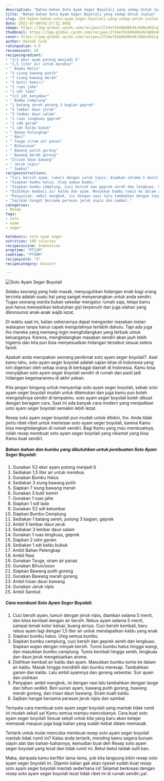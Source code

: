 ```yaml
---
description: "Bahan-bahan Soto Ayam Seger Boyolali yang sedap Untuk Jualan"
title: "Bahan-bahan Soto Ayam Seger Boyolali yang sedap Untuk Jualan"
slug: 354-bahan-bahan-soto-ayam-seger-boyolali-yang-sedap-untuk-jualan
date: 2021-07-08T02:57:52.998Z
image: https://img-global.cpcdn.com/recipes/2724e7d1606d0b49/680x482cq70/soto-ayam-seger-boyolali-foto-resep-utama.jpg
thumbnail: https://img-global.cpcdn.com/recipes/2724e7d1606d0b49/680x482cq70/soto-ayam-seger-boyolali-foto-resep-utama.jpg
cover: https://img-global.cpcdn.com/recipes/2724e7d1606d0b49/680x482cq70/soto-ayam-seger-boyolali-foto-resep-utama.jpg
author: Hannah Cook
ratingvalue: 4.9
reviewcount: 10
recipeingredient:
- "1/2 ekor ayam potong menjadi 6"
- "1,5 liter air untuk merebus"
- " Bumbu Halus"
- "3 siung bawang putih"
- "7 siung bawang merah"
- "3 butir kemiri"
- "1 ruas jahe"
- "1 sdt lada"
- "1/2 sdt ketumbar"
- " Bumbu Cemplung"
- "1 batang sereh potong 3 bagian geprek"
- "5 lembar daun jeruk"
- "3 lembar daun salam"
- "1 ruas lengkuas geprek"
- "2 sdm garam"
- "1 sdt kaldu bubuk"
- " Bahan Pelengkap"
- " Nasi"
- " Tauge siram air panas"
- " Bihunsoun"
- " Bawang putih goreng"
- " Bawang merah goreng"
- "Irisan daun bawang"
- " Jeruk nipis"
- " Sambal"
recipeinstructions:
- "Cuci bersih ayam, lumuri dengan jeruk nipis, diamkan selama 5 menit, dan bilas kembali dengan air bersih. Rebus ayam selama 5 menit, sampai lemak kotor keluar, buang airnya. Cuci bersih kembali, baru rebus ayam lagi dengan 1,5 liter air untuk mendapatkan kaldu yang enak"
- "Siapkan bumbu halus. Uleg semua bumbu."
- "Siapkan bumbu cemplung, cuci bersih dan geprek sereh dan lengkuas. Siapkan wajan dengan minyak bersih. Tumis bumbu halus hingga wangi, dan masukkan bumbu cemplung. Tumis kembali hingga sereh, lengkuas dan daun jeruk mengeluarkan aroma."
- "Didihkan kembali air kaldu dan ayam. Masukkan bumbu tumis ke dalam air kaldu. Masak hingga mendidih dan bumbu meresap. Tambahkan garam dan kaldu. Lalu ambil ayamnya dan goreng sebentar. Suir ayam dan sisihkan"
- "Penyajian: ambil mangkok, isi dengan nasi lalu tambahkan dengan taoge dan bihun sedikit. Beri suiran ayam, bawang putih goreng, bawang merah goreng, dan irisan daun bawang. Siram kuah kaldu."
- "Sajikan hangat bersama perasan jeruk nipis dan sambal."
categories:
- Resep
tags:
- soto
- ayam
- seger

katakunci: soto ayam seger 
nutrition: 109 calories
recipecuisine: Indonesian
preptime: "PT12M"
cooktime: "PT50M"
recipeyield: "3"
recipecategory: Dessert

---
```



![Soto Ayam Seger Boyolali](https://img-global.cpcdn.com/recipes/2724e7d1606d0b49/680x482cq70/soto-ayam-seger-boyolali-foto-resep-utama.jpg)

Selaku seorang yang hobi masak, menyuguhkan hidangan enak bagi orang tercinta adalah suatu hal yang sangat menyenangkan untuk anda sendiri. Tugas seorang  wanita bukan sekedar mengatur rumah saja, tetapi kamu pun harus memastikan kebutuhan gizi terpenuhi dan juga olahan yang dikonsumsi anak-anak wajib lezat.

Di waktu  saat ini, kalian sebenarnya dapat mengorder masakan instan walaupun tanpa harus capek mengolahnya terlebih dahulu. Tapi ada juga lho mereka yang memang ingin menghidangkan yang terbaik untuk keluarganya. Karena, menghidangkan masakan sendiri akan jauh lebih higienis dan kita pun bisa menyesuaikan hidangan tersebut sesuai selera famili. 



Apakah anda merupakan seorang penikmat soto ayam seger boyolali?. Asal kamu tahu, soto ayam seger boyolali adalah sajian khas di Indonesia yang kini digemari oleh setiap orang di berbagai daerah di Indonesia. Kamu bisa menyajikan soto ayam seger boyolali sendiri di rumah dan pasti jadi hidangan kegemaranmu di akhir pekan.

Kita jangan bingung untuk menyantap soto ayam seger boyolali, sebab soto ayam seger boyolali mudah untuk ditemukan dan juga kamu pun boleh mengolahnya sendiri di tempatmu. soto ayam seger boyolali boleh dibuat dengan beragam cara. Saat ini ada banyak cara modern yang menjadikan soto ayam seger boyolali semakin lebih lezat.

Resep soto ayam seger boyolali pun mudah untuk dibikin, lho. Anda tidak perlu ribet-ribet untuk memesan soto ayam seger boyolali, karena Kamu bisa menghidangkan di rumah sendiri. Bagi Kamu yang mau membuatnya, inilah resep membuat soto ayam seger boyolali yang nikamat yang bisa Kamu buat sendiri.

<!--inarticleads1-->

##### Bahan-bahan dan bumbu yang dibutuhkan untuk pembuatan Soto Ayam Seger Boyolali:

1. Gunakan 1/2 ekor ayam potong menjadi 6
1. Sediakan 1,5 liter air untuk merebus
1. Gunakan  Bumbu Halus
1. Sediakan 3 siung bawang putih
1. Siapkan 7 siung bawang merah
1. Gunakan 3 butir kemiri
1. Gunakan 1 ruas jahe
1. Siapkan 1 sdt lada
1. Gunakan 1/2 sdt ketumbar
1. Siapkan  Bumbu Cemplung
1. Sediakan 1 batang sereh, potong 3 bagian, geprek
1. Ambil 5 lembar daun jeruk
1. Sediakan 3 lembar daun salam
1. Gunakan 1 ruas lengkuas, geprek
1. Siapkan 2 sdm garam
1. Sediakan 1 sdt kaldu bubuk
1. Ambil  Bahan Pelengkap
1. Ambil  Nasi
1. Gunakan  Tauge, siram air panas
1. Gunakan  Bihun/soun
1. Siapkan  Bawang putih goreng
1. Gunakan  Bawang merah goreng
1. Ambil Irisan daun bawang
1. Gunakan  Jeruk nipis
1. Ambil  Sambal




<!--inarticleads2-->

##### Cara membuat Soto Ayam Seger Boyolali:

1. Cuci bersih ayam, lumuri dengan jeruk nipis, diamkan selama 5 menit, dan bilas kembali dengan air bersih. Rebus ayam selama 5 menit, sampai lemak kotor keluar, buang airnya. Cuci bersih kembali, baru rebus ayam lagi dengan 1,5 liter air untuk mendapatkan kaldu yang enak
1. Siapkan bumbu halus. Uleg semua bumbu.
1. Siapkan bumbu cemplung, cuci bersih dan geprek sereh dan lengkuas. Siapkan wajan dengan minyak bersih. Tumis bumbu halus hingga wangi, dan masukkan bumbu cemplung. Tumis kembali hingga sereh, lengkuas dan daun jeruk mengeluarkan aroma.
1. Didihkan kembali air kaldu dan ayam. Masukkan bumbu tumis ke dalam air kaldu. Masak hingga mendidih dan bumbu meresap. Tambahkan garam dan kaldu. Lalu ambil ayamnya dan goreng sebentar. Suir ayam dan sisihkan
1. Penyajian: ambil mangkok, isi dengan nasi lalu tambahkan dengan taoge dan bihun sedikit. Beri suiran ayam, bawang putih goreng, bawang merah goreng, dan irisan daun bawang. Siram kuah kaldu.
1. Sajikan hangat bersama perasan jeruk nipis dan sambal.




Ternyata cara membuat soto ayam seger boyolali yang mantab tidak rumit ini mudah sekali ya! Kamu semua mampu mencobanya. Cara buat soto ayam seger boyolali Sesuai sekali untuk kita yang baru akan belajar memasak maupun juga bagi kalian yang sudah hebat dalam memasak.

Tertarik untuk mulai mencoba membuat resep soto ayam seger boyolali mantab tidak rumit ini? Kalau anda tertarik, mending kamu segera buruan siapin alat dan bahan-bahannya, kemudian buat deh Resep soto ayam seger boyolali yang lezat dan tidak rumit ini. Betul-betul taidak sulit kan. 

Maka, daripada kamu berfikir lama-lama, yuk kita langsung bikin resep soto ayam seger boyolali ini. Dijamin kalian gak akan nyesel sudah buat resep soto ayam seger boyolali mantab sederhana ini! Selamat berkreasi dengan resep soto ayam seger boyolali lezat tidak ribet ini di rumah sendiri,ya!.

